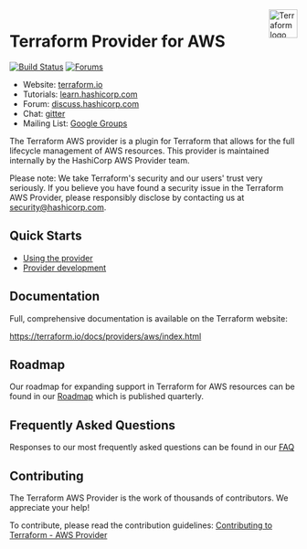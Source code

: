 <a href="https://terraform.io">
    <img src="https://cdn.rawgit.com/hashicorp/terraform-website/master/content/source/assets/images/logo-hashicorp.svg" alt="Terraform logo" title="Terrafpr," align="right" height="50" />
</a>

# Terraform Provider for AWS 

[![Build Status][travis-badge]][travis]
[![Forums][discuss-badge]][discuss]

[travis-badge]: https://api.travis-ci.org/terraform-providers/terraform-provider-aws.svg?branch=master
[travis]: https://travis-ci.org/github/terraform-providers/terraform-provider-aws
[discuss-badge]: https://img.shields.io/badge/discuss-terraform--aws-623CE4.svg?style=flat
[discuss]: https://discuss.hashicorp.com/c/terraform-providers/tf-aws/

- Website: [terraform.io](https://terraform.io)
- Tutorials: [learn.hashicorp.com](https://learn.hashicorp.com/terraform?track=getting-started#getting-started)
- Forum: [discuss.hashicorp.com](https://discuss.hashicorp.com/c/terraform-providers/tf-aws/)
- Chat: [gitter](https://gitter.im/hashicorp-terraform/Lobby)
- Mailing List: [Google Groups](http://groups.google.com/group/terraform-tool)

The Terraform AWS provider is a plugin for Terraform that allows for the full lifecycle management of AWS resources. 
This provider is maintained internally by the HashiCorp AWS Provider team.

Please note: We take Terraform's security and our users' trust very seriously. If you believe you have found a security issue in the Terraform AWS Provider, please responsibly disclose by contacting us at security@hashicorp.com.

## Quick Starts

- [Using the provider](https://www.terraform.io/docs/providers/aws/index.html)
- [Provider development](docs/DEVELOPMENT.md)

## Documentation

Full, comprehensive documentation is available on the Terraform website:

https://terraform.io/docs/providers/aws/index.html

## Roadmap

Our roadmap for expanding support in Terraform for AWS resources can be found in our [Roadmap](ROADMAP.md) which is published quarterly.

## Frequently Asked Questions

Responses to our most frequently asked questions can be found in our [FAQ](docs/FAQ.md )

## Contributing

The Terraform AWS Provider is the work of thousands of contributors. We appreciate your help!

To contribute, please read the contribution guidelines: [Contributing to Terraform - AWS Provider](docs/CONTRIBUTING.md)